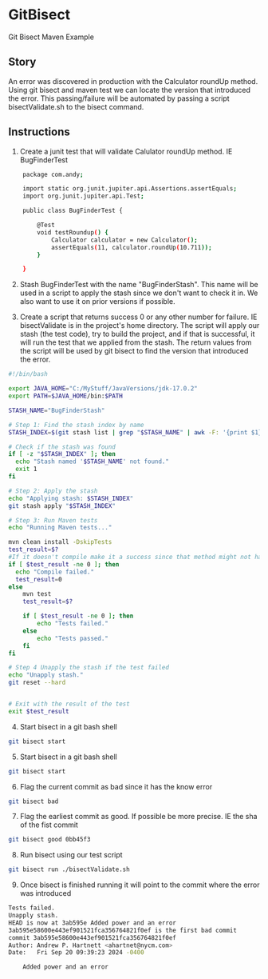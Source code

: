 # GitBisect
Git Bisect Maven Example

## Story
An error was discovered in production with the Calculator roundUp method. Using git bisect and maven test we can locate the version that introduced the error. This passing/failure will be automated by passing a script bisectValidate.sh to the bisect command.

## Instructions
1. Create a junit test that will validate Calulator roundUp method. IE BugFinderTest

```sh
    package com.andy;

    import static org.junit.jupiter.api.Assertions.assertEquals;
    import org.junit.jupiter.api.Test;

    public class BugFinderTest {

        @Test
        void testRoundup() {
            Calculator calculator = new Calculator();
            assertEquals(11, calculator.roundUp(10.711));
        }

    }
```
2. Stash BugFinderTest with the name "BugFinderStash". This name will be used in a script to apply the stash since we don't want to check it in. We also want to use it on prior versions if possible.

3. Create a script that returns success 0 or any other number for failure. IE bisectValidate is in the project's home directory. The script will apply our stash (the test code), try to build the project, and if that is successful, it will run the test that we applied from the stash. The return values from the script will be used by git bisect to find the version that introduced the error.

```sh
#!/bin/bash

export JAVA_HOME="C:/MyStuff/JavaVersions/jdk-17.0.2"
export PATH=$JAVA_HOME/bin:$PATH

STASH_NAME="BugFinderStash"

# Step 1: Find the stash index by name
STASH_INDEX=$(git stash list | grep "$STASH_NAME" | awk -F: '{print $1}' | tr -d ' ')

# Check if the stash was found
if [ -z "$STASH_INDEX" ]; then
  echo "Stash named '$STASH_NAME' not found."
  exit 1
fi

# Step 2: Apply the stash
echo "Applying stash: $STASH_INDEX"
git stash apply "$STASH_INDEX"

# Step 3: Run Maven tests
echo "Running Maven tests..."

mvn clean install -DskipTests
test_result=$?
#If it doesn't compile make it a success since that method might not have existed yet
if [ $test_result -ne 0 ]; then
  echo "Compile failed."
  test_result=0
else
    mvn test
    test_result=$?

    if [ $test_result -ne 0 ]; then
        echo "Tests failed."
    else
        echo "Tests passed."
    fi 
fi

# Step 4 Unapply the stash if the test failed
echo "Unapply stash."
git reset --hard


# Exit with the result of the test
exit $test_result
```

4. Start bisect in a git bash shell
```sh
git bisect start
```

5. Start bisect in a git bash shell
```sh
git bisect start
```

6. Flag the current commit as bad since it has the know error
```sh
git bisect bad
```

7. Flag the earliest commit as good. If possible be more precise. IE the sha of the fist commit
```sh
git bisect good 0bb45f3
```

8. Run bisect using our test script
```sh
git bisect run ./bisectValidate.sh
```

9. Once bisect is finished running it will point to the commit where the error was introduced
```sh
Tests failed.
Unapply stash.
HEAD is now at 3ab595e Added power and an error
3ab595e58600e443ef901521fca356764821f0ef is the first bad commit
commit 3ab595e58600e443ef901521fca356764821f0ef
Author: Andrew P. Hartnett <ahartnet@nycm.com>
Date:   Fri Sep 20 09:39:23 2024 -0400

    Added power and an error

```